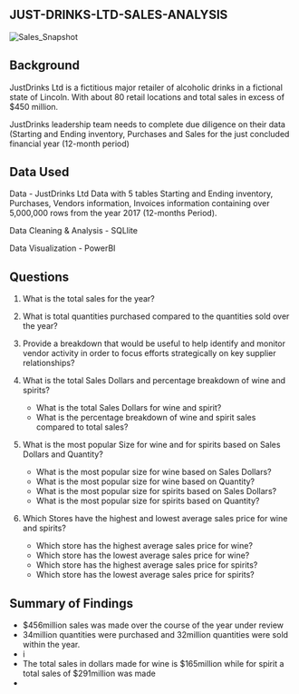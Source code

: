 ## JUST-DRINKS-LTD-SALES-ANALYSIS

![Sales_Snapshot](https://github.com/user-attachments/assets/1dad5cfe-c7f3-49ec-a511-9bdf6c5fb606)


## Background

JustDrinks Ltd is a fictitious major retailer of alcoholic drinks in a fictional state of Lincoln. With about 80 retail locations and total sales in excess of $450 million.

JustDrinks leadership team needs  to complete due diligence on their data (Starting and Ending inventory, Purchases and Sales for the just concluded financial year (12-month period) 


## Data Used

Data - JustDrinks Ltd Data with 5 tables Starting and Ending inventory, Purchases, Vendors information, Invoices information  containing over 5,000,000 rows from the year 2017 (12-months Period).

Data Cleaning & Analysis - SQLlite

Data Visualization - PowerBI

## Questions

1. What is the total sales for the year?
   
2. What is total quantities purchased compared to the quantities sold over the year?
   
3. Provide a breakdown that would be useful to help identify and monitor vendor activity in order to focus efforts strategically on key supplier relationships?
   
4. What is the total Sales Dollars and percentage breakdown of wine and spirits?
     - What is the total Sales Dollars for wine and spirit?
     - What is the percentage breakdown of wine and spirit sales compared to total sales?
    
5. What is the most popular Size for wine and for spirits based on Sales Dollars and Quantity?
     - What is the most popular size for wine based on Sales Dollars?
     - What is the most popular size for wine based on Quantity?
     - What is the most popular size for spirits based on Sales Dollars?
     - What is the most popular size for spirits based on Quantity?

6. Which Stores have the highest and lowest average sales price for wine and spirits?
     - Which store has the highest average sales price for wine?
     - Which store has the lowest average sales price for wine?
     - Which store has the highest average sales price for spirits?
     - Which store has the lowest average sales price for spirits?


   

## Summary of Findings

- $456million sales was made over the course of the year under review
- 34million quantities were purchased and 32million quantities were sold within the year.
- i
- The total sales in dollars made for wine is $165million while for spirit a total sales of $291million was made
- 



